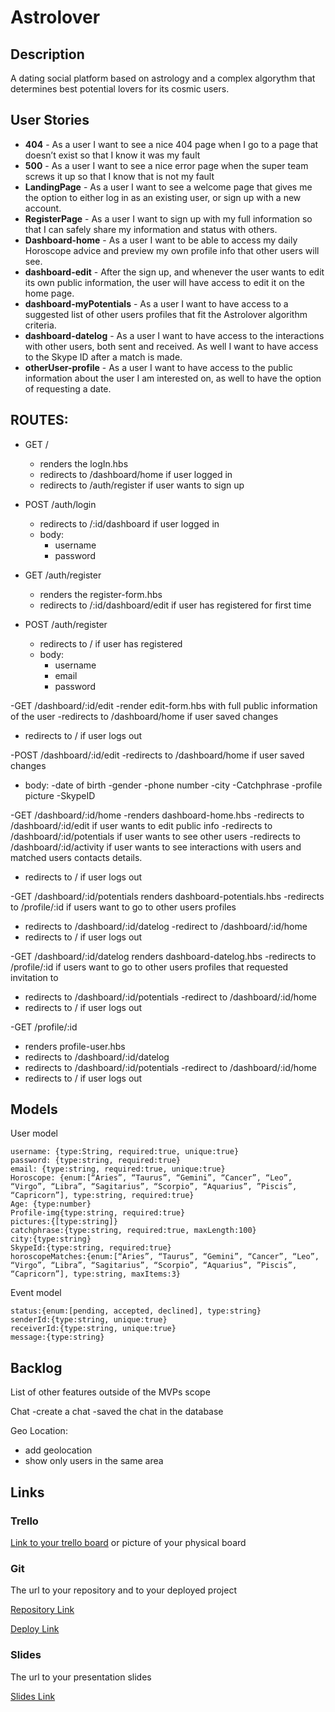 # Astrolover
## Description



A dating social platform based on astrology and a complex algorythm that determines best potential lovers for its cosmic users. 

## User Stories

- **404** - As a user I want to see a nice 404 page when I go to a page that doesn’t exist so that I know it was my fault 
- **500** - As a user I want to see a nice error page when the super team screws it up so that I know that is not my fault
- **LandingPage** - As a user I want to see a welcome page that gives me the option to either log in as an existing user, or sign up with a new account.
- **RegisterPage** - As a user I want to sign up with my full information so that I can safely share my information and status with others.
- **Dashboard-home** - As a user I want to be able to access my daily Horoscope advice and preview my own profile info that other users will see.
- **dashboard-edit** - After the sign up, and whenever the user wants to edit its own public information, the user will have access to edit it on the home page.
- **dashboard-myPotentials** - As a user I want to have access to a suggested list of   other users profiles that fit the Astrolover algorithm criteria.
- **dashboard-datelog** - As a user I want to have access to the interactions with other users, both sent and received. As well I want to have access to the Skype ID after a match is made.
- **otherUser-profile** - As a user I want to have access to the public information about the user I am interested on, as well to have the option of requesting a date.


## ROUTES:

- GET / 
  - renders the logIn.hbs
  - redirects to /dashboard/home if user logged in
  - redirects to /auth/register if user wants to sign up
  
- POST /auth/login
    - redirects to /:id/dashboard if user logged in
    - body:
      - username
      - password
  
- GET /auth/register
  - renders the register-form.hbs 
  - redirects to /:id/dashboard/edit if user has registered for first time
 
- POST /auth/register
  - redirects to / if user has registered
  - body:
    - username
    - email
    - password
    
-GET /dashboard/:id/edit
  -render edit-form.hbs with full public information of the user
  -redirects to /dashboard/home if user saved changes
  - redirects to / if user logs out
  
  
-POST /dashboard/:id/edit
  -redirects to /dashboard/home if user saved changes
  - body:
    -date of birth
    -gender
    -phone number
    -city
    -Catchphrase
    -profile picture
    -SkypeID
    
-GET /dashboard/:id/home
 -renders dashboard-home.hbs
 -redirects to /dashboard/:id/edit if user wants to edit public info
 -redirects to /dashboard/:id/potentials if user wants to see other users
 -redirects to /dashboard/:id/activity if user wants to see interactions with users and matched users contacts details.
 - redirects to / if user logs out
 
-GET /dashboard/:id/potentials
  renders dashboard-potentials.hbs
  -redirects to /profile/:id if users want to go to other users profiles
  - redirects to /dashboard/:id/datelog
  -redirect to /dashboard/:id/home
  - redirects to / if user logs out
  
 -GET /dashboard/:id/datelog
  renders dashboard-datelog.hbs
  -redirects to /profile/:id if users want to go to other users profiles that requested invitation to 
  - redirects to /dashboard/:id/potentials
  -redirect to /dashboard/:id/home
  - redirects to / if user logs out
    
 -GET /profile/:id
  - renders profile-user.hbs
  - redirects to /dashboard/:id/datelog
  - redirects to /dashboard/:id/potentials
   -redirect to /dashboard/:id/home
   - redirects to / if user logs out
    
## Models

User model
 
```
username: {type:String, required:true, unique:true}
password: {type:string, required:true}
email: {type:string, required:true, unique:true}
Horoscope: {enum:[“Aries”, “Taurus”, “Gemini”, “Cancer”, “Leo”, “Virgo”, “Libra”, “Sagitarius”, “Scorpio”, “Aquarius”, ”Piscis”, “Capricorn”], type:string, required:true}
Age: {type:number}
Profile-img{type:string, required:true}
pictures:{[type:string]}
catchphrase:{type:string, required:true, maxLength:100}
city:{type:string}
SkypeId:{type:string, required:true}
horoscopeMatches:{enum:[“Aries”, “Taurus”, “Gemini”, “Cancer”, “Leo”, “Virgo”, “Libra”, “Sagitarius”, “Scorpio”, “Aquarius”, ”Piscis”, “Capricorn”], type:string, maxItems:3}

```

Event model

```
status:{enum:[pending, accepted, declined], type:string}
senderId:{type:string, unique:true}
receiverId:{type:string, unique:true}
message:{type:string}
``` 

## Backlog

List of other features outside of the MVPs scope

Chat
-create a chat
-saved the chat in the database

Geo Location:
- add geolocation 
- show only users in the same area




## Links

### Trello

[Link to your trello board](https://trello.com) or picture of your physical board

### Git

The url to your repository and to your deployed project

[Repository Link](http://github.com)

[Deploy Link](http://heroku.com)

### Slides

The url to your presentation slides

[Slides Link](http://slides.com)

    


 
